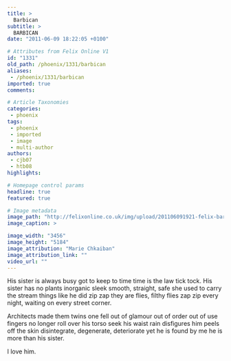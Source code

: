 ```yaml
---
title: >
  Barbican
subtitle: >
  BARBICAN
date: "2011-06-09 18:22:05 +0100"

# Attributes from Felix Online V1
id: "1331"
old_path: /phoenix/1331/barbican
aliases:
 - /phoenix/1331/barbican
imported: true
comments:

# Article Taxonomies
categories:
 - phoenix
tags:
 - phoenix
 - imported
 - image
 - multi-author
authors:
 - cjb07
 - htb08
highlights:

# Homepage control params
headline: true
featured: true

# Image metadata
image_path: "http://felixonline.co.uk/img/upload/201106091921-felix-barbican.jpg"
image_caption: >

image_width: "3456"
image_height: "5184"
image_attribution: "Marie Chkaiban"
image_attribution_link: ""
video_url: ""
---
```


His sister is always busy
 got to keep to time
 time is the law
 tick tock.
 His sister has no plants
 inorganic sleek
 smooth, straight, safe
 she used to carry the stream things
 like he did
 zip zap
 they are flies, filthy flies
 zap zip
 every night, waiting on every street corner.

Architects made them twins
 one fell
 out of glamour
 out of order
 out of use
 fingers no longer roll
 over his torso
 seek his waist
 rain disfigures him
 peels off the skin
 disintegrate, degenerate, deteriorate
 yet he is found by me
 he is more than his sister.

I love him.
